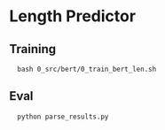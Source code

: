# Length Predictor 

## Training 
```shell 
  bash 0_src/bert/0_train_bert_len.sh
```

## Eval
```shell 
  python parse_results.py
```
